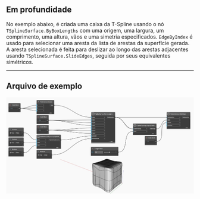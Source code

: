 ## Em profundidade
No exemplo abaixo, é criada uma caixa da T-Spline usando o nó `TSplineSurface.ByBoxLengths` com uma origem, uma largura, um comprimento, uma altura, vãos e uma simetria especificados.
`EdgeByIndex` é usado para selecionar uma aresta da lista de arestas da superfície gerada. A aresta selecionada é feita para deslizar ao longo das arestas adjacentes usando `TSplineSurface.SlideEdges`, seguida por seus equivalentes simétricos.
___
## Arquivo de exemplo

![TSplineTopology.EdgeByIndex](./Autodesk.DesignScript.Geometry.TSpline.TSplineTopology.EdgeByIndex_img.jpg)
